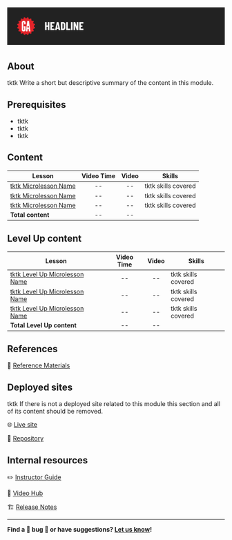 # ![[tktk Module Name]](./assets/tktk-hero.png)

## About

tktk Write a short but descriptive summary of the content in this module.

## Prerequisites

- tktk
- tktk
- tktk

## Content

| Lesson | Video Time | Video | Skills |
| ------ |:----------:|:-----:| ------ |
| [tktk Microlesson Name](./tktk-microlesson-01/README.md) | -- | -- | tktk skills covered |
| [tktk Microlesson Name](./tktk-microlesson-02/README.md) | -- | -- | tktk skills covered |
| [tktk Microlesson Name](./tktk-microlesson-03/README.md) | -- | -- | tktk skills covered |
| **Total content**                                        | -- | -- |                     |

## Level Up content

| Lesson | Video Time | Video | Skills |
| ------ |:----------:|:-----:| ------ |
| [tktk Level Up Microlesson Name](./level-up/tktk-microlesson-01.md) | -- | -- | tktk skills covered |
| [tktk Level Up Microlesson Name](./level-up/tktk-microlesson-02.md) | -- | -- | tktk skills covered |
| [tktk Level Up Microlesson Name](./level-up/tktk-microlesson-03.md) | -- | -- | tktk skills covered |
| **Total Level Up content**                                          | -- | -- |                     |

## References

📖 [Reference Materials](./references/README.md)

## Deployed sites

tktk If there is not a deployed site related to this module this section and all of its content should be removed.

🌐 [Live site](#tktk-deployed-app-url)

🐙 [Repository](#tktk-repository-for-deployed-app)

## Internal resources

✏️ [Instructor Guide](./internal-resources/instructor-guide.md)

🎥 [Video Hub](./internal-resources/video-hub/README.md)

🏗️ [Release Notes](./internal-resources/release-notes.md)

---

**Find a 👾 bug 👾 or have suggestions? [Let us know](https://git.generalassemb.ly/modular-curriculum-all-courses/universal-resources-internal/blob/main/module-feedback.md)!**
